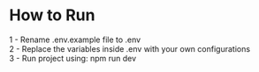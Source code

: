 # How to Run

1 - Rename .env.example file to .env <br />
2 - Replace the variables inside .env with your own configurations <br />
3 - Run project using: npm run dev <br />
